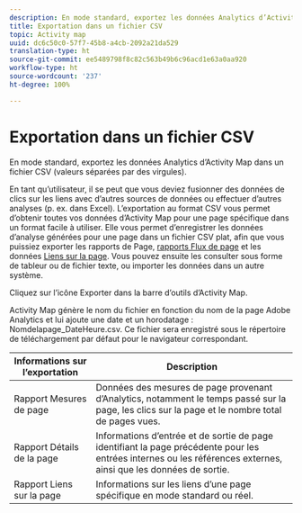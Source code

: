 ```yaml
---
description: En mode standard, exportez les données Analytics d’Activity Map dans un fichier CSV (valeurs séparées par des virgules).
title: Exportation dans un fichier CSV
topic: Activity map
uuid: dc6c50c0-57f7-45b8-a4cb-2092a21da529
translation-type: ht
source-git-commit: ee5489798f8c82c563b49b6c96acd1e63a0aa920
workflow-type: ht
source-wordcount: '237'
ht-degree: 100%

---
```



# Exportation dans un fichier CSV

En mode standard, exportez les données Analytics d’Activity Map dans un fichier CSV (valeurs séparées par des virgules).

En tant qu’utilisateur, il se peut que vous deviez fusionner des données de clics sur les liens avec d’autres sources de données ou effectuer d’autres analyses (p. ex. dans Excel). L’exportation au format CSV vous permet d’obtenir toutes vos données d’Activity Map pour une page spécifique dans un format facile à utiliser. Elle vous permet d’enregistrer les données d’analyse générées pour une page dans un fichier CSV plat, afin que vous puissiez exporter les rapports de Page, [rapports Flux de page](/help/analyze/activity-map/activitymap-page-flow.md) et les données [Liens sur la page](/help/analyze/activity-map/activitymap-links-report.md). Vous pouvez ensuite les consulter sous forme de tableur ou de fichier texte, ou importer les données dans un autre système.

Cliquez sur l’icône Exporter dans la barre d’outils d’Activity Map.

Activity Map génère le nom du fichier en fonction du nom de la page Adobe Analytics et lui ajoute une date et un horodatage : Nomdelapage_DateHeure.csv. Ce fichier sera enregistré sous le répertoire de téléchargement par défaut pour le navigateur correspondant.

| Informations sur l’exportation | Description |
|---|---|
| Rapport Mesures de page | Données des mesures de page provenant d’Analytics, notamment le temps passé sur la page, les clics sur la page et le nombre total de pages vues. |
| Rapport Détails de la page | Informations d’entrée et de sortie de page identifiant la page précédente pour les entrées internes ou les références externes, ainsi que les données de sortie. |
| Rapport Liens sur la page | Informations sur les liens d’une page spécifique en mode standard ou réel. |
